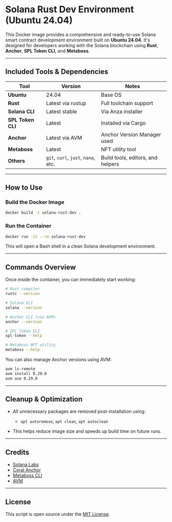 # Solana Rust Dev Environment (Ubuntu 24.04)

This Docker image provides a comprehensive and ready-to-use Solana smart contract development environment built on **Ubuntu 24.04**. It's designed for developers working with the Solana blockchain using **Rust**, **Anchor**, **SPL Token CLI**, and **Metaboss**.

* * *

## Included Tools & Dependencies

| Tool               | Version            | Notes                                               |
|--------------------|--------------------|-----------------------------------------------------|
| **Ubuntu**         | 24.04              | Base OS                                             |
| **Rust**           | Latest via rustup  | Full toolchain support                              |
| **Solana CLI**     | Latest stable      | Via Anza installer                                  |
| **SPL Token CLI**  | Latest             | Installed via Cargo                                 |
| **Anchor**         | Latest via AVM     | Anchor Version Manager used                         |
| **Metaboss**       | Latest             | NFT utility tool                                    |
| **Others**         | `git`, `curl`, `just`, `nano`, etc. | Build tools, editors, and helpers  | 

* * *

## How to Use

### Build the Docker Image

```bash
docker build -t solana-rust-dev .
````

### Run the Container

```bash
docker run -it --rm solana-rust-dev
```

This will open a Bash shell in a clean Solana development environment.

* * *

## Commands Overview

Once inside the container, you can immediately start working:

```bash
# Rust compiler
rustc --version

# Solana CLI
solana --version

# Anchor CLI (via AVM)
anchor --version

# SPL Token CLI
spl-token --help

# Metaboss NFT utility
metaboss --help
```

You can also manage Anchor versions using AVM:

```bash
avm ls-remote
avm install 0.29.0
avm use 0.29.0
```

* * *

## Cleanup & Optimization

* All unnecessary packages are removed post-installation using:

  * `apt autoremove`, `apt clean`, `apt autoclean`
* This helps reduce image size and speeds up build time on future runs.

* * *

## Credits

* [Solana Labs](https://solana.com/)
* [Coral Anchor](https://github.com/coral-xyz/anchor)
* [Metaboss CLI](https://github.com/samuelvanderwaal/metaboss)
* [AVM](https://github.com/coral-xyz/anchor)

* * *

## License

This script is open source under the [MIT License](LICENSE).
